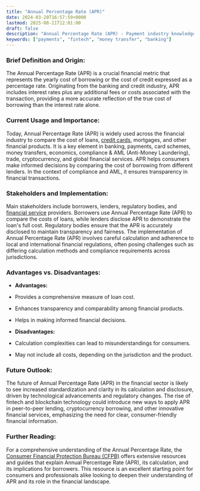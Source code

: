 ```yaml
---
title: "Annual Percentage Rate (APR)"
date: 2024-03-20T16:57:59+0000
lastmod: 2025-08-11T12:01:00
draft: false
description: "Annual Percentage Rate (APR) - Payment industry knowledge and insights"
keywords: ["payments", "fintech", "money transfer", "banking"]
---
```


### Brief Definition and Origin:

The Annual Percentage Rate (APR) is a crucial financial metric that represents the yearly cost of borrowing or the cost of credit expressed as a percentage rate. Originating from the banking and credit industry, APR includes interest rates plus any additional fees or costs associated with the transaction, providing a more accurate reflection of the true cost of borrowing than the interest rate alone.

### Current Usage and Importance:

Today, Annual Percentage Rate (APR) is widely used across the financial industry to compare the cost of loans, [credit cards](https://faisalkhanllc.xyz/resources/payments-wiki/c/credit-card/), mortgages, and other financial products. It is a key element in banking, payments, card schemes, money transfers, economics, compliance & AML (Anti-Money Laundering), trade, cryptocurrency, and global financial services. APR helps consumers make informed decisions by comparing the cost of borrowing from different lenders. In the context of compliance and AML, it ensures transparency in financial transactions.

### Stakeholders and Implementation:

Main stakeholders include borrowers, lenders, regulatory bodies, and [financial service](https://faisalkhanllc.xyz/resources/payments-wiki/f/financial-services/) providers. Borrowers use Annual Percentage Rate (APR) to compare the costs of loans, while lenders disclose APR to demonstrate the loan's full cost. Regulatory bodies ensure that the APR is accurately disclosed to maintain transparency and fairness. The implementation of Annual Percentage Rate (APR) involves careful calculation and adherence to local and international financial regulations, often posing challenges such as differing calculation methods and compliance requirements across jurisdictions.

### Advantages vs. Disadvantages:

- **Advantages:**

- Provides a comprehensive measure of loan cost.

- Enhances transparency and comparability among financial products.

- Helps in making informed financial decisions.

- **Disadvantages:**

- Calculation complexities can lead to misunderstandings for consumers.

- May not include all costs, depending on the jurisdiction and the product.

### Future Outlook:

The future of Annual Percentage Rate (APR) in the financial sector is likely to see increased standardization and clarity in its calculation and disclosure, driven by technological advancements and regulatory changes. The rise of fintech and blockchain technology could introduce new ways to apply APR in peer-to-peer lending, cryptocurrency borrowing, and other innovative financial services, emphasizing the need for clear, consumer-friendly financial information.

### Further Reading:

For a comprehensive understanding of the Annual Percentage Rate, the [Consumer Financial Protection Bureau (CFPB)](https://faisalkhanllc.xyz/resources/payments-wiki/c/consumer-financial-protection-bureau-cfpb/) offers extensive resources and guides that explain Annual Percentage Rate (APR), its calculation, and its implications for borrowers. This resource is an excellent starting point for consumers and professionals alike looking to deepen their understanding of APR and its role in the financial landscape.